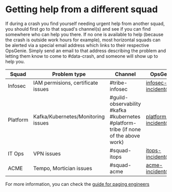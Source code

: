# Getting help from a different squad

If during a crash you find yourself needing urgent help from another squad, you should first go to that squad's channel(s) and see if you can find somewhere who can help you there. If no one is available to help (because the crash is outside work hours for example), most horizontal squads can be alerted via a special email address which links to their respective OpsGenie. Simply send an email to that address describing the problem and letting them know to come to #data-crash, and someone will show up to help you.

| Squad    | Problem type                       | Channel                                                      | OpsGenie escalation email             |
| -------- | ---------------------------------- | ------------------------------------------------------------ | ------------------------------------- |
| Infosec  | IAM permisions, certificate issues | \#tribe-infosec                                              | infosec-incident@nubank.opsgenie.net  |
| Platform | Kafka/Kubernetes/Monitoring issues | \#guild-observability<br />\#kafka <br />\#kubernetes<br />\#platform-tribe (if none of the above work) | platform-incident@nubank.opsgenie.net |
| IT Ops   | VPN issues                         | \#squad-itops                                                | itops-incident@nubank.opsgenie.net    |
| ACME     | Tempo, Mortician issues            | \#squad-acme                                                 | acme-incident@nubank.opsgenie.net     |

For more information, you can check the [guide for paging engineers](https://docs.google.com/document/d/1km02hDDCSgVRBQ6JePW0fheZ9xMVY-rv2HpsDamHa5Y/edit?usp=sharing)

